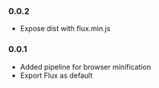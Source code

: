 ### 0.0.2

* Expose dist with flux.min.js

### 0.0.1

* Added pipeline for browser minification
* Export Flux as default